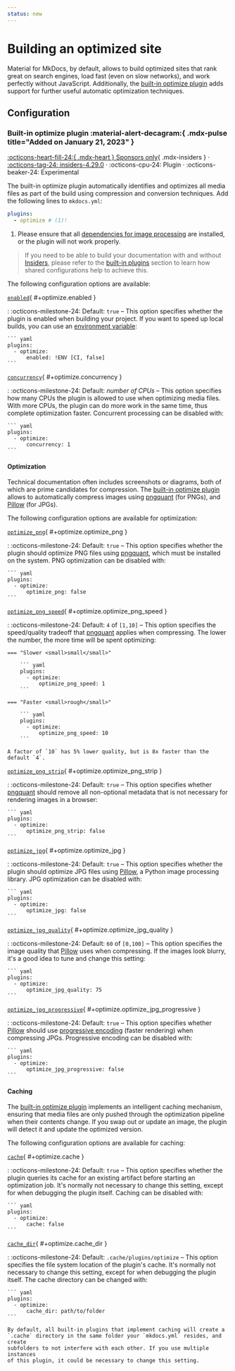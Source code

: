 ```yaml
---
status: new
---
```


# Building an optimized site

Material for MkDocs, by default, allows to build optimized sites that rank great
on search engines, load fast (even on slow networks), and work perfectly without
JavaScript. Additionally, the [built-in optimize plugin] adds support for
further useful automatic optimization techniques.

  [built-in optimize plugin]: #built-in-optimize-plugin

## Configuration

### Built-in optimize plugin :material-alert-decagram:{ .mdx-pulse title="Added on January 21, 2023" }

[:octicons-heart-fill-24:{ .mdx-heart } Sponsors only][Insiders]{ .mdx-insiders } ·
[:octicons-tag-24: insiders-4.29.0][Insiders] ·
:octicons-cpu-24: Plugin ·
:octicons-beaker-24: Experimental

The built-in optimize plugin automatically identifies and optimizes all media
files as part of the build using compression and conversion techniques. Add
the following lines to `mkdocs.yml`:

``` yaml
plugins:
  - optimize # (1)!
```

1.  Please ensure that all [dependencies for image processing] are installed,
    or the plugin will not work properly.

> If you need to be able to build your documentation with and without
> [Insiders], please refer to the [built-in plugins] section to learn how
> shared configurations help to achieve this.

The following configuration options are available:

[`enabled`](#+optimize.enabled){ #+optimize.enabled }

:   :octicons-milestone-24: Default: `true` – This option specifies whether
    the plugin is enabled when building your project. If you want to speed up
    local builds, you can use an [environment variable]:

    ``` yaml
    plugins:
      - optimize:
          enabled: !ENV [CI, false]
    ```

[`concurrency`](#+optimize.concurrency){ #+optimize.concurrency }

:   :octicons-milestone-24: Default: _number of CPUs_ – This option specifies
    how many CPUs the plugin is allowed to use when optimizing media files.
    With more CPUs, the plugin can do more work in the same time, thus complete
    optimization faster. Concurrent processing can be disabled with:

    ``` yaml
    plugins:
      - optimize:
          concurrency: 1
    ```

#### Optimization

Technical documentation often includes screenshots or diagrams, both of which
are prime candidates for compression. The [built-in optimize plugin] allows to
automatically compress images using [pngquant] (for PNGs), and [Pillow]
(for JPGs).

The following configuration options are available for optimization:

[`optimize_png`](#+optimize.optimize_png){ #+optimize.optimize_png }

:   :octicons-milestone-24: Default: `true` – This option specifies whether
    the plugin should optimize PNG files using [pngquant], which must be
    installed on the system. PNG optimization can be disabled with:

    ``` yaml
    plugins:
      - optimize:
          optimize_png: false
    ```

[`optimize_png_speed`](#+optimize.optimize_png_speed){ #+optimize.optimize_png_speed }

:   :octicons-milestone-24: Default: `4` of `[1,10]` – This option specifies the
    speed/quality tradeoff that [pngquant] applies when compressing. The lower
    the number, the more time will be spent optimizing:

    === "Slower <small>small</small>"

        ``` yaml
        plugins:
          - optimize:
              optimize_png_speed: 1
        ```

    === "Faster <small>rough</small>"

        ``` yaml
        plugins:
          - optimize:
              optimize_png_speed: 10
        ```

    A factor of `10` has 5% lower quality, but is 8x faster than the default `4`.

[`optimize_png_strip`](#+optimize.optimize_png_strip){ #+optimize.optimize_png_strip }

:   :octicons-milestone-24: Default: `true` – This option specifies whether
    [pngquant] should remove all non-optional metadata that is not necessary
    for rendering images in a browser:

    ``` yaml
    plugins:
      - optimize:
          optimize_png_strip: false
    ```

[`optimize_jpg`](#+optimize.optimize_jpg){ #+optimize.optimize_jpg }

:   :octicons-milestone-24: Default: `true` – This option specifies whether
    the plugin should optimize JPG files using [Pillow], a Python image
    processing library. JPG optimization can be disabled with:

    ``` yaml
    plugins:
      - optimize:
          optimize_jpg: false
    ```

[`optimize_jpg_quality`](#+optimize.optimize_jpg_quality){ #+optimize.optimize_jpg_quality }

:   :octicons-milestone-24: Default: `60` of `[0,100]` – This option specifies
    the image quality that [Pillow] uses when compressing. If the images look
    blurry, it's a good idea to tune and change this setting:

    ``` yaml
    plugins:
      - optimize:
          optimize_jpg_quality: 75
    ```

[`optimize_jpg_progressive`](#+optimize.optimize_jpg_progressive){ #+optimize.optimize_jpg_progressive }

:   :octicons-milestone-24: Default: `true` – This option specifies whether
    [Pillow] should use [progressive encoding] (faster rendering) when
    compressing JPGs. Progressive encoding can be disabled with:

    ``` yaml
    plugins:
      - optimize:
          optimize_jpg_progressive: false
    ```

  [Insiders]: ../insiders/index.md
  [built-in plugins]: ../insiders/getting-started.md#built-in-plugins
  [dependencies for image processing]: dependencies/image-processing.md
  [environment variable]: https://www.mkdocs.org/user-guide/configuration/#environment-variables
  [pngquant]: https://pngquant.org/
  [Pillow]: https://pillow.readthedocs.io/
  [progressive encoding]: https://medium.com/hd-pro/jpeg-formats-progressive-vs-baseline-73b3938c2339

#### Caching

The [built-in optimize plugin] implements an intelligent caching mechanism,
ensuring that media files are only pushed through the optimization pipeline when
their contents change. If you swap out or update an image, the plugin will
detect it and update the optimized version.

The following configuration options are available for caching:

[`cache`](#+optimize.cache){ #+optimize.cache }

:   :octicons-milestone-24: Default: `true` – This option specifies whether
    the plugin queries its cache for an existing artifact before starting an
    optimization job. It's normally not necessary to change this setting,
    except for when debugging the plugin itself. Caching can be disabled with:

    ``` yaml
    plugins:
      - optimize:
          cache: false
    ```

[`cache_dir`](#+optimize.cache_dir){ #+optimize.cache_dir }

:   :octicons-milestone-24: Default: `.cache/plugins/optimize` – This option
    specifies the file system location of the plugin's cache. It's normally not
    necessary to change this setting, except for when debugging the plugin
    itself. The cache directory can be changed with:

    ``` yaml
    plugins:
      - optimize:
          cache_dir: path/to/folder
    ```

    By default, all built-in plugins that implement caching will create a
    `.cache` directory in the same folder your `mkdocs.yml` resides, and create
    subfolders to not interfere with each other. If you use multiple instances
    of this plugin, it could be necessary to change this setting.
